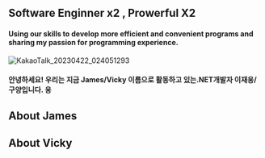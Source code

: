 



## Software Enginner x2 , Prowerful X2
#### Using our skills to develop more efficient and convenient programs and sharing my passion for programming experience.

![KakaoTalk_20230422_024051293](https://user-images.githubusercontent.com/101777355/233700887-91b76c25-12b7-4013-a67e-f409608eeedc.jpg)

#### 안녕하세요! 우리는 지금 James/Vicky 이름으로 활동하고 있는.NET개발자 이재웅/구양입니다. 웅 


## About James


## About Vicky




